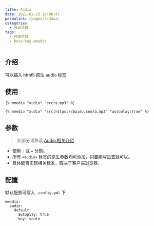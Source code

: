 ```yaml
---
title: Audio
date: 2021-02-23 16:08:47
permalink: /pages/2c34aa/
categories:
  - 开源项目
tags:
  - 开源项目
  - hexo-tag-mmedia
---
```


## 介绍

可以插入 html5 原生 audio 标签

## 使用

```
{% mmedia "audio" "src:a.mp3" %}
```

```
{% mmedia "audio" "src:https://baidu.com/a.mp3" "autoplay:true" %}
```

## 参数

> 此部分请熟读 [Audio 相关介绍](https://www.w3.org/TR/2014/REC-html5-20141028/embedded-content-0.html#the-audio-element)

- 使用 `:` 或 `=` 分割。
- 所有 `<audio>` 标签的原生参数均可添加，只要能写进去就可以。
- 具体能否实现相关标准，取决于客户端浏览器。

## 配置

默认配置可写入 `_config.yml` 下

```
mmedia:
  audio:
    default:
      autoplay: true
      key: vaule
```
